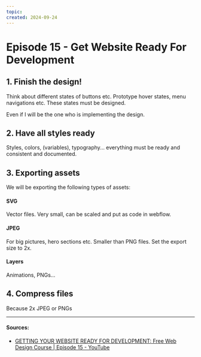 ```yaml
---
topic: 
created: 2024-09-24
---
```


# Episode 15 - Get Website Ready For Development

## 1.  Finish the design!

Think about different states of buttons etc. Prototype hover states, menu navigations etc. These states must be designed.

Even if I will be the one who is implementing the design.

## 2. Have all styles ready

Styles, colors, (variables), typography... everything must be ready and consistent and documented.

## 3. Exporting assets

We will be exporting the following types of assets:

#### SVG 

Vector files. Very small, can be scaled and put as code in webflow.

#### JPEG

For big pictures, hero sections etc. Smaller than PNG files. Set the export size to 2x. 

#### Layers

Animations, PNGs...

## 4. Compress files

Because 2x JPEG or PNGs


___

#### Sources:
- [GETTING YOUR WEBSITE READY FOR DEVELOPMENT: Free Web Design Course | Episode 15 - YouTube](https://www.youtube.com/watch?v=lQzmGrUQUDc&list=PLXC_gcsKLD6n7p6tHPBxsKjN5hA_quaPI&index=16)
